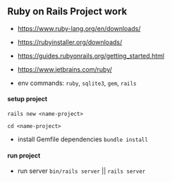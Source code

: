 ## Ruby on Rails Project work


- https://www.ruby-lang.org/en/downloads/


- https://rubyinstaller.org/downloads/


- https://guides.rubyonrails.org/getting_started.html


- https://www.jetbrains.com/ruby/


- env commands: `ruby`, `sqlite3`, `gem`, `rails`


#### setup project


`rails new <name-project>`


`cd <name-project>`


- install Gemfile dependencies `bundle install`


#### run project


- run server `bin/rails server` || `rails server`
